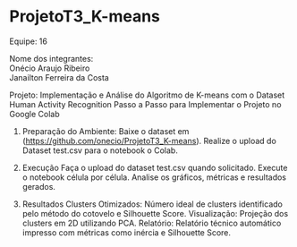 # ProjetoT3_K-means

Equipe: 16

Nome dos integrantes: \
Onécio Araujo Ribeiro \
Janailton Ferreira da Costa

Projeto: Implementação e Análise do Algoritmo de K-means com o Dataset Human Activity Recognition
Passo a Passo para Implementar o Projeto no Google Colab

1. Preparação do Ambiente:
Baixe o dataset em (https://github.com/onecio/ProjetoT3_K-means).
Realize o upload do Dataset test.csv para o notebook o Colab.

2. Execução
Faça o upload do dataset test.csv quando solicitado.
Execute o notebook célula por célula.
Analise os gráficos, métricas e resultados gerados.

3. Resultados
Clusters Otimizados: Número ideal de clusters identificado pelo método do cotovelo e Silhouette Score.
Visualização: Projeção dos clusters em 2D utilizando PCA.
Relatório: Relatório técnico automático impresso com métricas como inércia e Silhouette Score.
